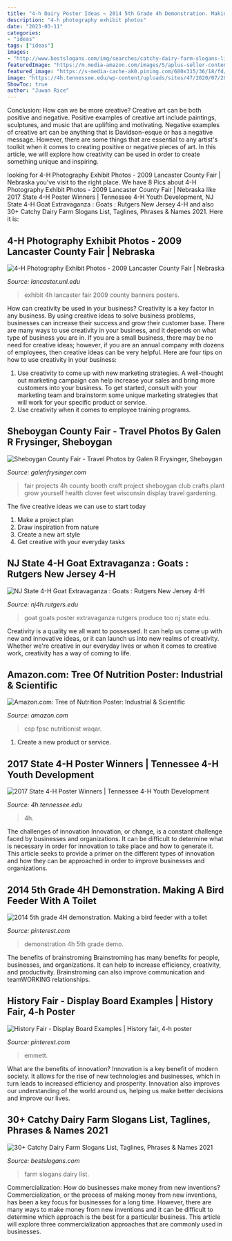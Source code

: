 ```yaml
---
title: "4-h Dairy Poster Ideas ~ 2014 5th Grade 4h Demonstration. Making A Bird Feeder With A Toilet"
description: "4-h photography exhibit photos"
date: "2023-03-11"
categories:
- "ideas"
tags: ["ideas"]
images:
- "http://www.bestslogans.com/img/searches/catchy-dairy-farm-slogans-list-201709_0928.png"
featuredImage: "https://m.media-amazon.com/images/S/aplus-seller-content-images-us-east-1/ATVPDKIKX0DER/A1TQ4N91XDRCPR/B00H2XAPZI/NCfHzCSUW._UX600_TTW__.png"
featured_image: "https://s-media-cache-ak0.pinimg.com/600x315/36/18/fd/3618fd62cb4ed86536939130afcb0a50.jpg"
image: "https://4h.tennessee.edu/wp-content/uploads/sites/47/2020/07/20174HPosters-3.jpg"
ShowToc: true
author: "Juwan Rice"
---
```



Conclusion: How can we be more creative?
Creative art can be both positive and negative. Positive examples of creative art include paintings, sculptures, and music that are uplifting and motivating. Negative examples of creative art can be anything that is Davidson-esque or has a negative message. However, there are some things that are essential to any artist's toolkit when it comes to creating positive or negative pieces of art. In this article, we will explore how creativity can be used in order to create something unique and inspiring.

	

		
looking for 4-H Photography Exhibit Photos - 2009 Lancaster County Fair | Nebraska you've visit to the right place. We have 8 Pics about 4-H Photography Exhibit Photos - 2009 Lancaster County Fair | Nebraska like 2017 State 4-H Poster Winners | Tennessee 4-H Youth Development, NJ State 4-H Goat Extravaganza : Goats : Rutgers New Jersey 4-H and also 30+ Catchy Dairy Farm Slogans List, Taglines, Phrases &amp; Names 2021. Here it is:
		
    
## 4-H Photography Exhibit Photos - 2009 Lancaster County Fair | Nebraska

<img loading=lazy src="https://lancaster.unl.edu/4h/fair/photos/2009/StaticExhCheckIn/Photo3.jpg" onerror="this.onerror=null;this.src='https://tse1.mm.bing.net/th?id=OIP.TJHQJCBZReOnmeKVgzOzVgHaJ4&amp;pid=15.1';" alt="4-H Photography Exhibit Photos - 2009 Lancaster County Fair | Nebraska">

_Source: lancaster.unl.edu_

>exhibit 4h lancaster fair 2009 county banners posters. 

	

How can creativity be used in your business?
Creativity is a key factor in any business. By using creative ideas to solve business problems, businesses can increase their success and grow their customer base. There are many ways to use creativity in your business, and it depends on what type of business you are in. If you are a small business, there may be no need for creative ideas; however, if you are an annual company with dozens of employees, then creative ideas can be very helpful. Here are four tips on how to use creativity in your business: 
1) Use creativity to come up with new marketing strategies. A well-thought out marketing campaign can help increase your sales and bring more customers into your business. To get started, consult with your marketing team and brainstorm some unique marketing strategies that will work for your specific product or service. 
2) Use creativity when it comes to employee training programs.

    
## Sheboygan County Fair - Travel Photos By Galen R Frysinger, Sheboygan

<img loading=lazy src="http://galenf.com/wi/P8310055.jpg" onerror="this.onerror=null;this.src='https://tse2.mm.bing.net/th?id=OIP.J9I3UFwDW3qxxkvtp0CurgHaI0&amp;pid=15.1';" alt="Sheboygan County Fair - Travel Photos by Galen R Frysinger, Sheboygan">

_Source: galenfrysinger.com_

>fair projects 4h county booth craft project sheboygan club crafts plant grow yourself health clover feet wisconsin display travel gardening. 

	

The five creative ideas we can use to start today
1. Make a project plan
2. Draw inspiration from nature
3. Create a new art style
4. Get creative with your everyday tasks 

    
## NJ State 4-H Goat Extravaganza : Goats : Rutgers New Jersey 4-H

<img loading=lazy src="http://nj4h.rutgers.edu/images/photos/P1070039.jpg" onerror="this.onerror=null;this.src='https://tse2.mm.bing.net/th?id=OIP.mdnwFiFOTdO6p4tqpnvq9AHaFk&amp;pid=15.1';" alt="NJ State 4-H Goat Extravaganza : Goats : Rutgers New Jersey 4-H">

_Source: nj4h.rutgers.edu_

>goat goats poster extravaganza rutgers produce too nj state edu. 

	

Creativity is a quality we all want to possessed. It can help us come up with new and innovative ideas, or it can launch us into new realms of creativity. Whether we're creative in our everyday lives or when it comes to creative work, creativity has a way of coming to life.

    
## Amazon.com: Tree Of Nutrition Poster: Industrial &amp; Scientific

<img loading=lazy src="https://m.media-amazon.com/images/S/aplus-seller-content-images-us-east-1/ATVPDKIKX0DER/A1TQ4N91XDRCPR/B00H2XAPZI/NCfHzCSUW._UX600_TTW__.png" onerror="this.onerror=null;this.src='https://tse2.mm.bing.net/th?id=OIP.x26x0B3RwxqL451M9guQZwHaJ5&amp;pid=15.1';" alt="Amazon.com: Tree of Nutrition Poster: Industrial &amp; Scientific">

_Source: amazon.com_

>csp fpsc nutritionist waqar. 

	

1. Create a new product or service.

    
## 2017 State 4-H Poster Winners | Tennessee 4-H Youth Development

<img loading=lazy src="https://4h.tennessee.edu/wp-content/uploads/sites/47/2020/07/20174HPosters-3.jpg" onerror="this.onerror=null;this.src='https://tse2.mm.bing.net/th?id=OIP.tCrF7uBLgxGvIi22q5bCOQHaEh&amp;pid=15.1';" alt="2017 State 4-H Poster Winners | Tennessee 4-H Youth Development">

_Source: 4h.tennessee.edu_

>4h. 

	

The challenges of innovation
Innovation, or change, is a constant challenge faced by businesses and organizations. It can be difficult to determine what is necessary in order for innovation to take place and how to generate it. This article seeks to provide a primer on the different types of innovation and how they can be approached in order to improve businesses and organizations.

    
## 2014 5th Grade 4H Demonstration. Making A Bird Feeder With A Toilet

<img loading=lazy src="https://s-media-cache-ak0.pinimg.com/600x315/36/18/fd/3618fd62cb4ed86536939130afcb0a50.jpg" onerror="this.onerror=null;this.src='https://tse4.mm.bing.net/th?id=OIP.M7YHt166R5qV_EvB4ieVtQHaD4&amp;pid=15.1';" alt="2014 5th grade 4H demonstration. Making a bird feeder with a toilet">

_Source: pinterest.com_

>demonstration 4h 5th grade demo. 

	

The benefits of brainstroming
Brainstroming has many benefits for people, businesses, and organizations. It can help to increase efficiency, creativity, and productivity. Brainstroming can also improve communication and teamWORKING relationships.

    
## History Fair - Display Board Examples | History Fair, 4-h Poster

<img loading=lazy src="https://i.pinimg.com/originals/0c/b6/9f/0cb69f1b97feda846c5475c4c6f8f767.jpg" onerror="this.onerror=null;this.src='https://tse3.mm.bing.net/th?id=OIP.mIvRh24p-UI3yP0X9uWAQQHaJ4&amp;pid=15.1';" alt="History Fair - Display Board Examples | History fair, 4-h poster">

_Source: pinterest.com_

>emmett. 

	

What are the benefits of innovation?
Innovation is a key benefit of modern society. It allows for the rise of new technologies and businesses, which in turn leads to increased efficiency and prosperity. Innovation also improves our understanding of the world around us, helping us make better decisions and improve our lives.

    
## 30+ Catchy Dairy Farm Slogans List, Taglines, Phrases &amp; Names 2021

<img loading=lazy src="http://www.bestslogans.com/img/searches/catchy-dairy-farm-slogans-list-201709_0928.png" onerror="this.onerror=null;this.src='https://tse2.mm.bing.net/th?id=OIP.mNXt4wNAkg5zRyWg3URAxQHaGL&amp;pid=15.1';" alt="30+ Catchy Dairy Farm Slogans List, Taglines, Phrases &amp; Names 2021">

_Source: bestslogans.com_

>farm slogans dairy list. 

	

Commercialization: How do businesses make money from new inventions?
Commercialization, or the process of making money from new inventions, has been a key focus for businesses for a long time. However, there are many ways to make money from new inventions and it can be difficult to determine which approach is the best for a particular business. This article will explore three commercialization approaches that are commonly used in businesses.

